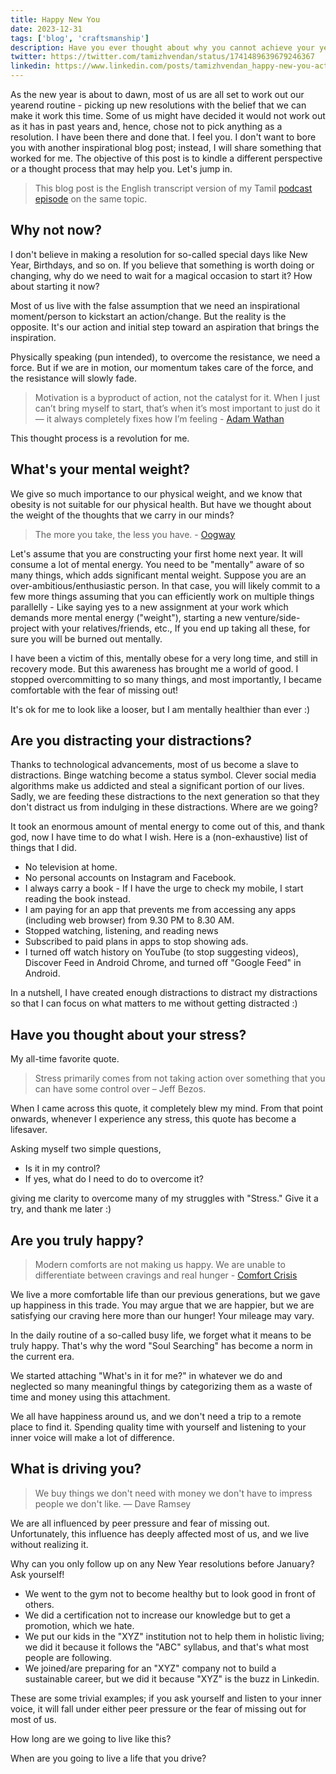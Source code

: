 ```yaml
---
title: Happy New You
date: 2023-12-31
tags: ['blog', 'craftsmanship']
description: Have you ever thought about why you cannot achieve your year-end resolutions most of the time? Seeking an answer to this question led me to six more questions, and the answers to them changed my life for the better.
twitter: https://twitter.com/tamizhvendan/status/1741489639679246367
linkedin: https://www.linkedin.com/posts/tamizhvendan_happy-new-you-activity-7147248879971778560-eMSu
---
```


As the new year is about to dawn, most of us are all set to work out our yearend routine - picking up new resolutions with the belief that we can make it work this time. Some of us might have decided it would not work out as it has in past years and, hence, chose not to pick anything as a resolution. I have been there and done that. I feel you. I don't want to bore you with another inspirational blog post; instead, I will share something that worked for me. The objective of this post is to kindle a different perspective or a thought process that may help you. Let's jump in.

> This blog post is the English transcript version of my Tamil [podcast episode](https://spotifyanchor-web.app.link/e/THQseylTYFb) on the same topic. 

## Why not now?

I don't believe in making a resolution for so-called special days like New Year, Birthdays, and so on. If you believe that something is worth doing or changing, why do we need to wait for a magical occasion to start it? How about starting it now? 

Most of us live with the false assumption that we need an inspirational moment/person to kickstart an action/change. But the reality is the opposite. It's our action and initial step toward an aspiration that brings the inspiration. 

Physically speaking (pun intended), to overcome the resistance, we need a force. But if we are in motion, our momentum takes care of the force, and the resistance will slowly fade. 

> Motivation is a byproduct of action, not the catalyst for it. When I just can’t bring myself to start, that’s when it’s most important to just do it — it always completely fixes how I’m feeling - [Adam Wathan](https://adamwathan.me/)

This thought process is a revolution for me.

## What's your mental weight?

We give so much importance to our physical weight, and we know that obesity is not suitable for our physical health. But have we thought about the weight of the thoughts that we carry in our minds?

> The more you take, the less you have. - [Oogway](https://en.wikipedia.org/wiki/List_of_Kung_Fu_Panda_characters#Grand_Master_Oogway)

Let's assume that you are constructing your first home next year. It will consume a lot of mental energy. You need to be "mentally" aware of so many things, which adds significant mental weight. Suppose you are an over-ambitious/enthusiastic person. In that case, you will likely commit to a few more things assuming that you can efficiently work on multiple things parallelly - Like saying yes to a new assignment at your work which demands more mental energy ("weight"), starting a new venture/side-project with your relatives/friends, etc., If you end up taking all these, for sure you will be burned out mentally. 

I have been a victim of this, mentally obese for a very long time, and still in recovery mode. But this awareness has brought me a world of good. I stopped overcommitting to so many things, and most importantly, I became comfortable with the fear of missing out! 

It's ok for me to look like a looser, but I am mentally healthier than ever :)

## Are you distracting your distractions?

Thanks to technological advancements, most of us become a slave to distractions. Binge watching become a status symbol. Clever social media algorithms make us addicted and steal a significant portion of our lives. Sadly, we are feeding these distractions to the next generation so that they don't distract us from indulging in these distractions. Where are we going? 

It took an enormous amount of mental energy to come out of this, and thank god, now I have time to do what I wish. Here is a (non-exhaustive) list of things that I did.

* No television at home.
* No personal accounts on Instagram and Facebook.
* I always carry a book - If I have the urge to check my mobile, I start reading the book instead.
* I am paying for an app that prevents me from accessing any apps (including web browser) from 9.30 PM to 8.30 AM.
* Stopped watching, listening, and reading news
* Subscribed to paid plans in apps to stop showing ads.
* I turned off watch history on YouTube (to stop suggesting videos), Discover Feed in Android Chrome, and turned off "Google Feed" in Android.  

In a nutshell, I have created enough distractions to distract my distractions so that I can focus on what matters to me without getting distracted :)   

## Have you thought about your stress?

My all-time favorite quote. 

> Stress primarily comes from not taking action over something that you can have some control over – Jeff Bezos.

When I came across this quote, it completely blew my mind. From that point onwards, whenever I experience any stress, this quote has become a lifesaver. 

Asking myself two simple questions,

* Is it in my control?
* If yes, what do I need to do to overcome it? 

giving me clarity to overcome many of my struggles with "Stress." Give it a try, and thank me later :) 


## Are you truly happy?

> Modern comforts are not making us happy. We are unable to differentiate between cravings and real hunger - [Comfort Crisis](https://www.goodreads.com/en/book/show/55120630)

We live a more comfortable life than our previous generations, but we gave up happiness in this trade. You may argue that we are happier, but we are satisfying our craving here more than our hunger! Your mileage may vary.

In the daily routine of a so-called busy life, we forget what it means to be truly happy. That's why the word "Soul Searching" has become a norm in the current era. 

We started attaching "What's in it for me?" in whatever we do and neglected so many meaningful things by categorizing them as a waste of time and money using this attachment.  

We all have happiness around us, and we don't need a trip to a remote place to find it. Spending quality time with yourself and listening to your inner voice will make a lot of difference. 


## What is driving you?

> We buy things we don't need with money we don't have to impress people we don't like. ― Dave Ramsey

We are all influenced by peer pressure and fear of missing out. Unfortunately, this influence has deeply affected most of us, and we live without realizing it. 

Why can you only follow up on any New Year resolutions before January? Ask yourself! 

* We went to the gym not to become healthy but to look good in front of others.
* We did a certification not to increase our knowledge but to get a promotion, which we hate.
* We put our kids in the "XYZ" institution not to help them in holistic living; we did it because it follows the "ABC" syllabus, and that's what most people are following. 
* We joined/are preparing for an "XYZ" company not to build a sustainable career, but we did it because "XYZ" is the buzz in Linkedin. 

These are some trivial examples; if you ask yourself and listen to your inner voice, it will fall under either peer pressure or the fear of missing out for most of us.

How long are we going to live like this? 

When are you going to live a life that you drive?
